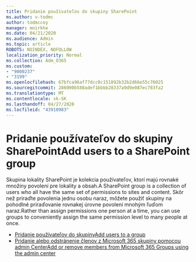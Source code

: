 ```yaml
---
title: Pridanie používateľov do skupiny SharePoint
ms.author: v-todmc
author: todmccoy
manager: mnirkhe
ms.date: 04/21/2020
ms.audience: Admin
ms.topic: article
ROBOTS: NOINDEX, NOFOLLOW
localization_priority: Normal
ms.collection: Adm_O365
ms.custom:
- "9000237"
- "3199"
ms.openlocfilehash: 67bfca96af77dcc0c151892b32b2d66e55c76025
ms.sourcegitcommit: 286000b588adef1bbbb28337a9d9e087ec783fa2
ms.translationtype: MT
ms.contentlocale: sk-SK
ms.lasthandoff: 04/27/2020
ms.locfileid: "43910983"
---
```

# <a name="add-users-to-a-sharepoint-group"></a><span data-ttu-id="c1bfd-102">Pridanie používateľov do skupiny SharePoint</span><span class="sxs-lookup"><span data-stu-id="c1bfd-102">Add users to a SharePoint group</span></span>

<span data-ttu-id="c1bfd-103">Skupina lokality SharePoint je kolekcia používateľov, ktorí majú rovnaké množiny povolení pre lokality a obsah.</span><span class="sxs-lookup"><span data-stu-id="c1bfd-103">A SharePoint group is a collection of users who all have the same set of permissions to sites and content.</span></span> <span data-ttu-id="c1bfd-104">Skôr než priraďte povolenia jednu osobu naraz, môžete použiť skupiny na pohodlné priraďovanie rovnakej úrovne povolení mnohým ľuďom naraz.</span><span class="sxs-lookup"><span data-stu-id="c1bfd-104">Rather than assign permissions one person at a time, you can use groups to conveniently assign the same permission level to many people at once.</span></span>

- [<span data-ttu-id="c1bfd-105">Pridanie používateľov do skupiny</span><span class="sxs-lookup"><span data-stu-id="c1bfd-105">Add users to a group</span></span>](https://docs.microsoft.com/sharepoint/customize-sharepoint-site-permissions#add-users-to-a-group)
- [<span data-ttu-id="c1bfd-106">Pridanie alebo odstránenie členov z Microsoft 365 skupiny pomocou admin Center</span><span class="sxs-lookup"><span data-stu-id="c1bfd-106">Add or remove members from Microsoft 365 Groups using the admin center</span></span>](https://docs.microsoft.com/office365/admin/create-groups/add-or-remove-members-from-groups?view=o365-worldwide)